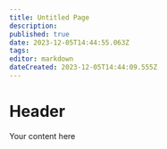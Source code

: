 ```yaml
---
title: Untitled Page
description: 
published: true
date: 2023-12-05T14:44:55.063Z
tags: 
editor: markdown
dateCreated: 2023-12-05T14:44:09.555Z
---
```


# Header
Your content here